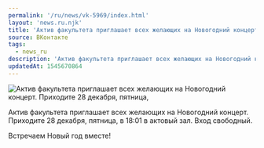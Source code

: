 ```yaml
---
permalink: '/ru/news/vk-5969/index.html'
layout: 'news.ru.njk'
title: 'Актив факультета приглашает всех желающих на Новогодний концерт'
source: ВКонтакте
tags:
  - news_ru
description: 'Актив факультета приглашает всех желающих на Новогодний концерт'
updatedAt: 1545670864
---
```

![Актив факультета приглашает всех желающих на Новогодний концерт. Приходите 28 декабря, пятница,](https://sun9-26.userapi.com/impf/c851136/v851136032/75b39/0ehhNnMLKzU.jpg?size=1280x1280&quality=96&sign=21ed1f30cd9324defdf3a4108627ba56&c_uniq_tag=1WdLPQ4O7gszZDOR2PUBdJWvPZSkywhle1C04nG829Y&type=album)

Актив факультета приглашает всех желающих на Новогодний концерт. Приходите 28 декабря, пятница, в 18:01 в актовый зал. Вход свободный.

Встречаем Новый год вместе!
